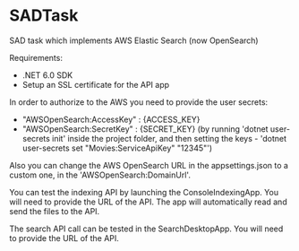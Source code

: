 # SADTask
SAD task which implements AWS Elastic Search (now OpenSearch)


Requirements:
- .NET 6.0 SDK
- Setup an SSL certificate for the API app

In order to authorize to the AWS you need to provide the user secrets:
- "AWSOpenSearch:AccessKey" : {ACCESS_KEY}
- "AWSOpenSearch:SecretKey" : {SECRET_KEY}
(by running 'dotnet user-secrets init' inside the project folder, and then setting the keys - 'dotnet user-secrets set "Movies:ServiceApiKey" "12345"')

Also you can change the AWS OpenSearch URL in the appsettings.json to a custom one, in the 'AWSOpenSearch:DomainUrl'.

You can test the indexing API by launching the ConsoleIndexingApp. You will need to provide the URL of the API.
The app will automatically read and send the files to the API.

The search API call can be tested in the SearchDesktopApp. You will need to provide the URL of the API.
